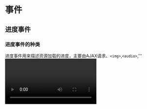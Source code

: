 # 事件  
## 进度事件  
### 进度事件的种类  
进度事件用来描述资源加载的进度，主要由AJAX请求、```<img>```,```<audio>```,'''<video>```,```<style>```,```<link>```等外部资源的加载触发，继承了ProgressEvent接口  
- abort:外部资源中止加载触发  
- error:由于错误导致外部资源无法加载时触发  
- load:外部资源加载成功时触发  
- loadstart:外部资源停止加载时触发，发生在error、abort、load等事件的后面  
- progress:外部资源加载过程中不断触发  
- timeout:加载超时时触发  
- loadend事件监听函数，可以用来取代abort、load、error事件的监听函数，它在这些事件之后发生  
### ProgressEvent接口  
浏览器原生提供了ProgressEvent()构造函数，用来生成事件实例  
```
new ProgressEvent(type,options)
//type:字符串，表示事件的类型；options:配置对象
```
```
var xhr=XMLHttpRequest();
xhr.addEventListener('progress',updateProgress,flase);
xhr.addEventListener('load',transferComplete,flase);
xhr.addEventListener('error',transferFailed,flase);
xhr.addEventListener('abort',transferCanceled,flase);
xhr.open();
function updateProgress(e){
	if(e.length	Computable){
		var percentComplete=e.loaded/e.total;
	}else{
		console.log('不能计算进度')；
	}
}
function transferComplete(e) {
  console.log('传输结束');
}
function transferFailed(evt) {
  console.log('传输过程中发生错误');
}
function transferCanceled(evt) {
  console.log('用户取消了传输');
}
```
